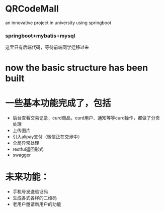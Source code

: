 # QRCodeMall
an innovative project in university using springboot
### springboot+mybatis+mysql
这里只有后端代码，等待前端同学迁移过来
# now the basic structure has been built
# 一些基本功能完成了，包括
- 后台查看交易记录，curd商品，curd用户、通知等等curd操作，都做了分页处理
- 上传图片
- 引入alipay支付（微信正在交涉中）
- 全局异常处理
- restful返回形式
- swagger
# 未来功能：
- 手机号发送验证码
- 生成各式各样的二维码
- 老用户邀请新用户的功能
